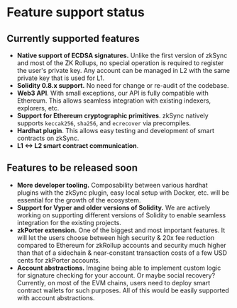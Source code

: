 # Feature support status

## Currently supported features

- **Native support of ECDSA signatures.** Unlike the first version of zkSync and most of the ZK Rollups, no special operation is required to register the user's private key. Any account can be managed in L2 with the same private key that is used for L1.
- **Solidity 0.8.x support.** No need for change or re-audit of the codebase.
- **Web3 API**. With small exceptions, our API is fully compatible with Ethereum. This allows seamless integration with existing indexers, explorers, etc.
- **Support for Ethereum cryptographic primitives**. zkSync natively supports `keccak256`, `sha256`, and `ecrecover` via precompiles.
- **Hardhat plugin**. This allows easy testing and development of smart contracts on zkSync.
- **L1 <-> L2 smart contract communication**.

## Features to be released soon

- **More developer tooling.** Composability between various hardhat plugins with the zkSync plugin, easy local setup with Docker, etc. will be essential for the growth of the ecosystem.
- **Support for Vyper and older versions of Solidity.** We are actively working on supporting different versions of Solidity to enable seamless integration for the existing projects.
- **zkPorter extension.** One of the biggest and most important features. It will let the users choose between high security & 20x fee reduction compared to Ethereum for zkRollup accounts and security much higher than that of a sidechain & near-constant transaction costs of a few USD cents for zkPorter accounts.
- **Account abstractions.** Imagine being able to implement custom logic for signature checking for your account. Or maybe social recovery? Currently, on most of the EVM chains, users need to deploy smart contract wallets for such purposes. All of this would be easily supported with account abstractions.

